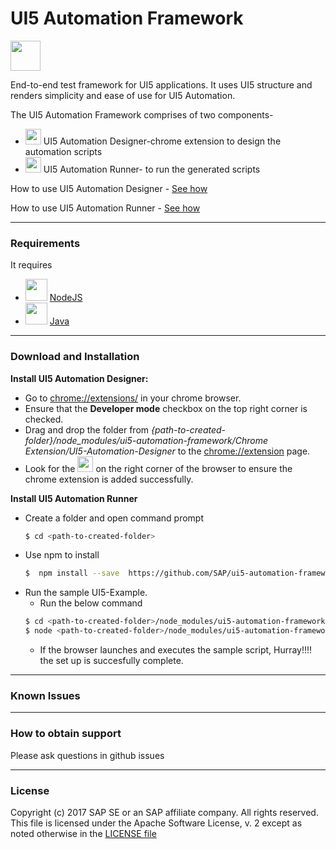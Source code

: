 # UI5 Automation Framework
<img src="https://github.com/SAP/ui5-automation-framework/blob/master/images/vyper.gif" width="48">

End-to-end test framework for UI5 applications. It uses UI5 structure and renders simplicity and ease of use for UI5 Automation.

The UI5 Automation Framework comprises of two components-

* <img src="https://github.com/SAP/ui5-automation-framework/blob/master/images/chrome.png" width="25"> UI5 Automation Designer-chrome extension to design the automation scripts
* <img src="https://github.com/SAP/ui5-automation-framework/blob/master/images/npm.png" width="25"> UI5 Automation Runner- to run the generated scripts


How to use UI5 Automation Designer - <a href="https://youtube.com">See how</a>

How to use UI5 Automation Runner - <a href="https://youtube.com">See how</a>

----
### Requirements
It requires
* <img src="https://github.com/SAP/ui5-automation-framework/blob/master/images/nodejs.png" width="35">  [NodeJS](https://nodejs.org/)
* <img src="https://github.com/SAP/ui5-automation-framework/blob/master/images/java.png" width="35">  [Java](https://java.com/en/)
---
### Download and Installation
__Install UI5 Automation Designer:__
* Go to [chrome://extensions/](chrome://extensions/) in your chrome browser.
* Ensure that the __Developer mode__ checkbox on the top right corner is checked. 
* Drag and drop the folder from *{path-to-created-folder}/node_modules/ui5-automation-framework/Chrome Extension/UI5-Automation-Designer* to the [chrome://extension](chrome://extensions/) page.
* Look for the <img src="https://github.com/SAP/ui5-automation-framework/blob/master/images/vyper.gif" width="25">  on the right corner of the browser to ensure the chrome extension is added successfully.

__Install UI5 Automation Runner__

* Create a folder and open command prompt
    ```sh
    $ cd <path-to-created-folder>
    ```
* Use npm to install
    ```sh
    $  npm install --save  https://github.com/SAP/ui5-automation-framework
    ```
* Run the sample UI5-Example.
    * Run the below command
    ```sh
    $ cd <path-to-created-folder>/node_modules/ui5-automation-framework/UI5Example
    $ node <path-to-created-folder>/node_modules/ui5-automation-framework/protractor/bin/protractor conf.js
    ```
    * If the browser launches and executes the sample script, Hurray!!!! the set up is succesfully complete.
---

### Known Issues
---
### How to obtain support
Please ask questions in github issues

---
### License
Copyright (c) 2017 SAP SE or an SAP affiliate company. All rights reserved.
This file is licensed under the Apache Software License, v. 2 except as noted otherwise in the
[LICENSE file](https://github.com/SAP/ui5-automation-framework/blob/master/LICENSE)
